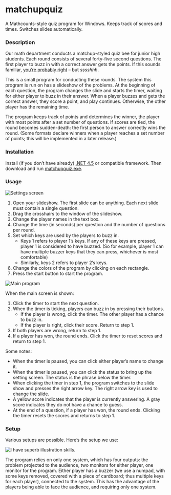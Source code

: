 # matchupquiz
A Mathcounts-style quiz program for Windows. Keeps track of scores and times. Switches slides automatically.

### Description

Our math department conducts a matchup-styled quiz bee for junior high students. Each round consists of several forty-five second questions. The first player to buzz in with a correct answer gets the points. If this sounds familiar, [you’re probably right](https://en.wikipedia.org/wiki/Mathcounts#Countdown_Round) – but *sssshhh*.

This is a small program for conducting these rounds. The system this program is run on has a slideshow of the problems. At the beginning of each question, the program changes the slide and starts the timer, waiting for either player to buzz in their answer. When a player buzzes and gets the correct answer, they score a point, and play continues. Otherwise, the other player has the remaining time.

The program keeps track of points and determines the winner, the player with most points after a set number of questions. If scores are tied, the round becomes sudden-death: the first person to answer correctly wins the round. (Some formats declare winners when a player reaches a set number of points; this will be implemented in a later release.)

### Installation
Install (if you don’t have already) [.NET 4.5](https://www.microsoft.com/en-ph/download/details.aspx?id=30653) or compatible framework. Then download and run [matchupquiz.exe](https://github.com/cjquines/matchupquiz/releases/download/v1.0.0/matchupquiz.exe). 

### Usage

![Settings screen](http://i.imgur.com/ppbmhJG.png)

1. Open your slideshow. The first slide can be anything. Each next slide must contain a single question.
2. Drag the crosshairs to the window of the slideshow.
3. Change the player names in the text box.
4. Change the time (in seconds) per question and the number of questions per round.
5. Set which keys are used by the players to buzz in.
    - Keys 1 refers to player 1’s keys. If any of these keys are pressed, player 1 is considered to have buzzed. (So for example, player 1 can have multiple buzzer keys that they can press, whichever is most comfortable)
    - Similarly, keys 2 refers to player 2’s keys.
6. Change the colors of the program by clicking on each rectangle.
7. Press the start button to start the program.

![Main program](http://i.imgur.com/7F4BSoD.png)

When the main screen is shown:
1. Click the timer to start the next question.
2. When the timer is ticking, players can buzz in by pressing their buttons.
    - If the player is wrong, click the timer. The other player has a chance to buzz in.
    - If the player is right, click their score. Return to step 1.
3. If both players are wrong, return to step 1.
4. If a player has won, the round ends. Click the timer to reset scores and return to step 1.

Some notes:
- When the timer is paused, you can click either player’s name to change it.
- When the timer is paused, you can click the status to bring up the setting screen. The status is the phrase below the timer.
- When clicking the timer in step 1, the program switches to the slide show and presses the right arrow key. The right arrow key is used to change the slide. 
- A yellow score indicates that the player is currently answering. A gray score indicates they do not have a chance to guess.
- At the end of a question, if a player has won, the round ends. Clicking the timer resets the scores and returns to step 1.

### Setup

Various setups are possible. Here’s the setup we use:

![I have superb illustration skills.](http://i.imgur.com/l5I734r.png)

The program relies on only one system, which has four outputs: the problem projected to the audience, two monitors for either player, one monitor for the program. Either player has a buzzer (we use a numpad, with some keys removed, covered with a piece of cardboard; thus multiple keys for each player), connected to the system. This has the advantage of the players being able to face the audience, and requiring only one system.
